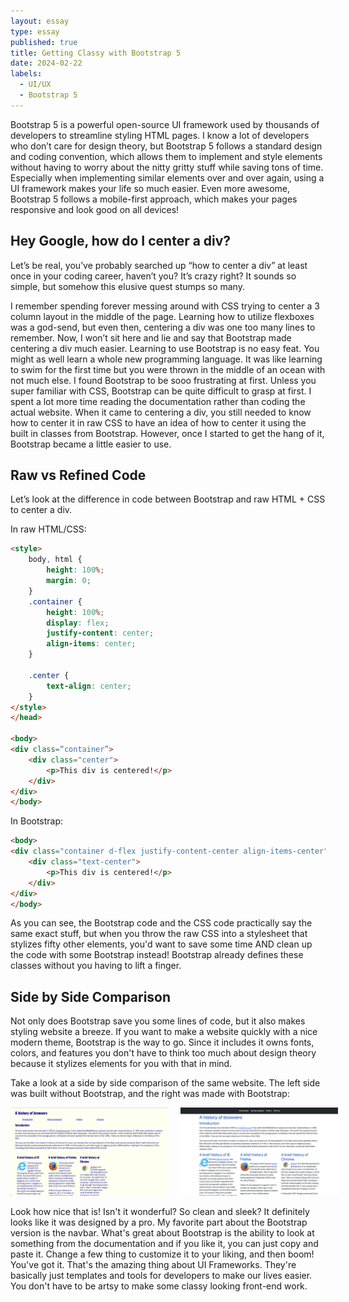 ```yaml
---
layout: essay
type: essay
published: true
title: Getting Classy with Bootstrap 5
date: 2024-02-22
labels:
  - UI/UX
  - Bootstrap 5
---
```


Bootstrap 5 is a powerful open-source UI framework used by thousands of developers to streamline styling HTML pages. I know a lot of developers who don’t care for design theory, but Bootstrap 5 follows a standard design and coding convention, which allows them to implement and style elements without having to worry about the nitty gritty stuff while saving tons of time. Especially when implementing similar elements over and over again, using a UI framework makes your life so much easier. Even more awesome, Bootstrap 5 follows a mobile-first approach, which makes your pages responsive and look good on all devices!

## Hey Google, how do I center a div?

Let’s be real, you’ve probably searched up “how to center a div” at least once in your coding career, haven’t you? It’s crazy right? It sounds so simple, but somehow this elusive quest stumps so many.

I remember spending forever messing around with CSS trying to center a 3 column layout in the middle of the page. Learning how to utilize flexboxes was a god-send, but even then, centering a div was one too many lines to remember. Now, I won’t sit here and lie and say that Bootstrap made centering a div much easier. Learning to use Bootstrap is no easy feat. You might as well learn a whole new programming language. It was like learning to swim for the first time but you were thrown in the middle of an ocean with not much else. I found Bootstrap to be sooo frustrating at first. Unless you super familiar with CSS, Bootstrap can be quite difficult to grasp at first. I spent a lot more time reading the documentation rather than coding the actual website. When it came to centering a div, you still needed to know how to center it in raw CSS to have an idea of how to center it using the built in classes from Bootstrap. However, once I started to get the hang of it, Bootstrap became a little easier to use.

## Raw vs Refined Code

Let’s look at the difference in code between Bootstrap and raw HTML + CSS to center a div.

In raw HTML/CSS:

``` html
<style>
    body, html {
        height: 100%;
        margin: 0;
    }
    .container {
        height: 100%;
        display: flex;
        justify-content: center;
        align-items: center;
    }

    .center {
        text-align: center;
    }
</style>
</head>

<body>
<div class=“container”>
    <div class="center">
        <p>This div is centered!</p>
    </div>
</div>	
</body>
```

In Bootstrap:
``` html
<body>
<div class="container d-flex justify-content-center align-items-center">
    <div class="text-center">
        <p>This div is centered!</p>
    </div>
</div>
</body>
```

As you can see, the Bootstrap code and the CSS code practically say the same exact stuff, but when you throw the raw CSS into a stylesheet that stylizes fifty other elements, you'd want to save some time AND clean up the code with some Bootstrap instead! Bootstrap already defines these classes without you having to lift a finger.

## Side by Side Comparison
Not only does Bootstrap save you some lines of code, but it also makes styling website a breeze. If you want to make a website quickly with a nice modern theme, Bootstrap is the way to go. Since it includes it owns fonts, colors, and features you don't have to think too much about design theory because it stylizes elements for you with that in mind.

Take a look at a side by side comparison of the same website. The left side was built without Bootstrap, and the right was made with Bootstrap:
<div style="display: inline-flex">
<img style="width: 50%; margin-right: 20px" alt="browser history website built with raw html/css" src="../img/getting-classy/no-bootstrap.png"> 
<img style="width: 50%;" alt="browser history website built with Bootstrap 5" src="../img/getting-classy/with-bootstrap.png">
</div>

Look how nice that is! Isn't it wonderful? So clean and sleek? It definitely looks like it was designed by a pro. My favorite part about the Bootstrap version is the navbar. What's great about Bootstrap is the ability to look at something from the documentation and if you like it, you can just copy and paste it. Change a few thing to customize it to your liking, and then boom! You've got it. That's the amazing thing about UI Frameworks. They're basically just templates and tools for developers to make our lives easier. You don't have to be artsy to make some classy looking front-end work.
